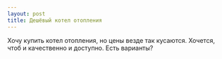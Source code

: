 ```yaml
---
layout: post 
title: Дешёвый котел отопления 
--- 
```

Хочу купить котел отопления, но цены везде так кусаются. Хочется, чтоб и качественно и доступно. Есть варианты?